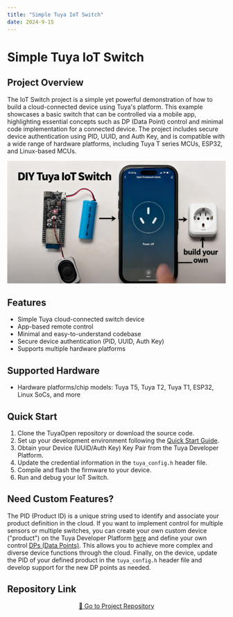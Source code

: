 ```yaml
---
title: "Simple Tuya IoT Switch"
date: 2024-9-15
---
```


# Simple Tuya IoT Switch

## Project Overview

The IoT Switch project is a simple yet powerful demonstration of how to build a cloud-connected device using Tuya's platform. This example showcases a basic switch that can be controlled via a mobile app, highlighting essential concepts such as DP (Data Point) control and minimal code implementation for a connected device. The project includes secure device authentication using PID, UUID, and Auth Key, and is compatible with a wide range of hardware platforms, including Tuya T series MCUs, ESP32, and Linux-based MCUs.

<p align="center">
  <img
    src="/img/projects/project-iot-switch.png"
    alt="IoT Switch Project Screenshot"
    style={{
      width: "80%",
      borderRadius: "12px",
      boxShadow: "0 2px 16px rgba(0,0,0,0.08)"
    }}
  />
</p>

<!-- Add screenshots or images of your project here -->

## Features

- Simple Tuya cloud-connected switch device
- App-based remote control
- Minimal and easy-to-understand codebase
- Secure device authentication (PID, UUID, Auth Key)
- Supports multiple hardware platforms

## Supported Hardware

- Hardware platforms/chip models: Tuya T5, Tuya T2, Tuya T1, ESP32, Linux SoCs, and more

## Quick Start

1. Clone the TuyaOpen repository or download the source code.
2. Set up your development environment following the [Quick Start Guide](/docs/quick-start/enviroment-setup).
3. Obtain your Device (UUID/Auth Key) Key Pair from the Tuya Developer Platform.
4. Update the credential information in the `tuya_config.h` header file.
5. Compile and flash the firmware to your device.
6. Run and debug your IoT Switch.

## Need Custom Features?
The PID (Product ID) is a unique string used to identify and associate your product definition in the cloud. If you want to implement control for multiple sensors or multiple switches, you can create your own custom device ("product") on the Tuya Developer Platform [here](https://developer.tuya.com/en/docs/iot/create-product?id=K914jp1ijtsfe) and define your own control [DPs (Data Points)](https://developer.tuya.com/en/docs/iot-device-dev/TuyaOS-iot_abi_dp_ctrl?id=Kcoglhn5r7ajr). This allows you to achieve more complex and diverse device functions through the cloud. Finally, on the device, update the PID of your defined product in the `tuya_config.h` header file and develop support for the new DP points as needed.

## Repository Link

<p align="center">
  <a
    href="https://github.com/tuya/TuyaOpen/tree/master/apps/tuya_cloud/switch_demo"
    target="_blank"
    className="button button--primary"
    style={{
      fontSize: "1.15rem",
      padding: "14px 2.5em",
      borderRadius: "16px",
      background: "linear-gradient(90deg, #4f8cff 0%, #38b2ac 100%)",
      color: "#fff",
      boxShadow: "0 4px 24px rgba(79,140,255,0.18), 0 1.5px 6px rgba(56,178,172,0.10)",
      border: "none",
      fontWeight: "bold",
      letterSpacing: "0.04em",
      transition: "transform 0.15s, box-shadow 0.15s",
      display: "inline-block"
    }}
  >
    🚀 Go to Project Repository
  </a>
</p>
